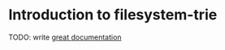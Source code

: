 # Introduction to filesystem-trie

TODO: write [great documentation](http://jacobian.org/writing/great-documentation/what-to-write/)
